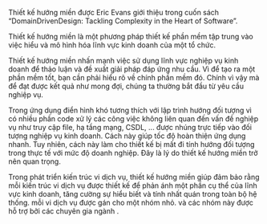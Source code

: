 <!--@Thiết kế hướng miền là gì?-->

Thiết kế hướng miền được Eric Evans giới thiệu trong cuốn sách “DomainDrivenDesign: Tackling Complexity in the Heart of Software”.

Thiết kế hướng miền là một phương pháp thiết kế phần mềm tập trung vào việc hiểu và mô hình hóa lĩnh vực kinh doanh của một tổ chức.

Thiết kế hướng miền nhấn mạnh việc sử dụng lĩnh vực nghiệp vụ kinh doanh để thảo luận và đề xuất giải pháp đáp ứng nhu cầu. Vì để tạo ra một phần mềm tốt, bạn cần phải hiểu rõ về chính phần mềm đó. Chính vì vậy mà để đạt được kết quả như mong đợi, chúng ta thường bắt đầu từ yêu cầu nghiệp vụ.


Trong ứng dụng điển hình khó tương thích với lập trình hướng đối tượng vì có nhiều phần code xử lý các công việc không liên quan đến vấn đề nghiệp vụ như truy cập file, hạ tầng mạng, CSDL, ... được nhúng trực tiếp vào đối tượng nghiệp vụ kinh doanh. Cách này giúp tốc độ hoàn thiện ứng dụng nhanh. Tuy nhiên, cách này làm cho thiết kế bị mất đi tính hướng đối tượng trong thực tế với mức độ doanh nghiệp. Đây là lý do thiết kế hướng miền trở nên quan trọng.


<!--micro-->





Trong phát triển kiến trúc vi dịch vụ, thiết kế hướng miền giúp đảm bảo rằng mỗi kiến trúc vi dịch vụ được thiết kế để phản ánh một phần cụ thể của lĩnh vực kinh doanh, tăng cường sự hiểu biết và tính nhất quán trong toàn bộ hệ thống.
mỗi vi dịch vụ được gán cho một nhóm nhỏ.
và các nhóm này được hỗ trợ bởi các chuyên gia ngành .


<!--micro-->



